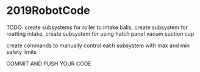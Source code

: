 # 2019RobotCode

TODO: create subsystems for roller to intake balls, create subsystem for roatting intake, create subsystem for using hatch panel vacum 
suction cup

create commands to manually control each subsystem with max and min safety limits
      
COMMIT AND PUSH YOUR CODE
      
